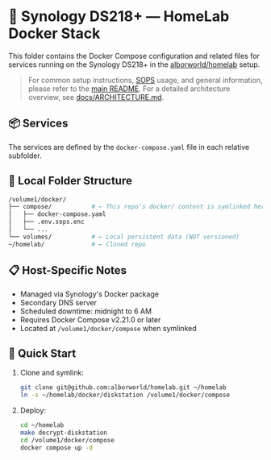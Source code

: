 # 🧪 Synology DS218+ — HomeLab Docker Stack

This folder contains the Docker Compose configuration and related files for services running on the Synology DS218+ in the [alborworld/homelab](https://github.com/alborworld/homelab) setup.

> For common setup instructions, [SOPS](https://github.com/getsops/sops) usage, and general information, please refer to the [main README](../../README.md). For a detailed architecture overview, see [docs/ARCHITECTURE.md](../../docs/ARCHITECTURE.md).

## 📦 Services

The services are defined by the `docker-compose.yaml` file in each relative subfolder.

## 📂 Local Folder Structure

```bash
/volume1/docker/
├── compose/           # ← This repo's docker/ content is symlinked here
│   ├── docker-compose.yaml
│   ├── .env.sops.enc
│   └── ...
└── volumes/           # ← Local persistent data (NOT versioned)
~/homelab/             # ← Cloned repo
```

## 📋 Host-Specific Notes

- Managed via Synology's Docker package
- Secondary DNS server
- Scheduled downtime: midnight to 6 AM
- Requires Docker Compose v2.21.0 or later
- Located at `/volume1/docker/compose` when symlinked

## 🚀 Quick Start

1. Clone and symlink:
   ```bash
   git clone git@github.com:alborworld/homelab.git ~/homelab
   ln -s ~/homelab/docker/diskstation /volume1/docker/compose
   ```

2. Deploy:
   ```bash
   cd ~/homelab
   make decrypt-diskstation
   cd /volume1/docker/compose
   docker compose up -d
   ```
